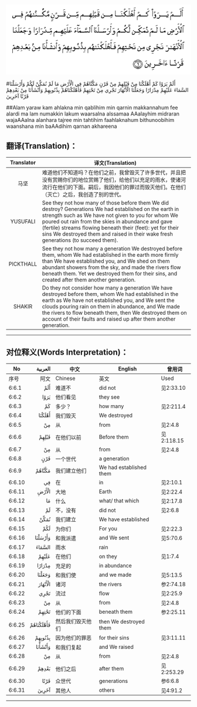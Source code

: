 ![006:006](images/006_006.gif)

#أَلَمْ يَرَوْا كَمْ أَهْلَكْنَا مِنْ قَبْلِهِمْ مِنْ قَرْنٍ مَكَّنَّاهُمْ فِي الْأَرْضِ مَا لَمْ نُمَكِّنْ لَكُمْ وَأَرْسَلْنَا السَّمَاءَ عَلَيْهِمْ مِدْرَارًا وَجَعَلْنَا الْأَنْهَارَ تَجْرِي مِنْ تَحْتِهِمْ فَأَهْلَكْنَاهُمْ بِذُنُوبِهِمْ وَأَنْشَأْنَا مِنْ بَعْدِهِمْ قَرْنًا آخَرِينَ 

##Alam yaraw kam ahlakna min qablihim min qarnin makkannahum fee alardi ma lam numakkin lakum waarsalna alssamaa AAalayhim midraran wajaAAalna alanhara tajree min tahtihim faahlaknahum bithunoobihim waanshana min baAAdihim qarnan akhareena 

## 翻译(Translation)：

| Translator | 译文(Translation)                                            |
| :--------: | ------------------------------------------------------------ |
|    马坚    | 难道他们不知道吗？在他们之前，我曾毁灭了许多世代，并且把没有赏赐你们的地位赏赐了他们，给他们以充足的雨水，使诸河流行在他们的下面。嗣后，我因他们的罪过而毁灭他们。在他们（灭亡）之后，我创造了别的世代。 |
|  YUSUFALI  | See they not how many of those before them We did destroy? Generations We had established on the earth in strength such as We have not given to you for whom We poured out rain from the skies in abundance and gave (fertile) streams flowing beneath their (feet): yet for their sins We destroyed them and raised in their wake fresh generations (to succeed them). |
| PICKTHALL  | See they not how many a generation We destroyed before them, whom We had established in the earth more firmly than We have established you, and We shed on them abundant showers from the sky, and made the rivers flow beneath them. Yet we destroyed them for their sins, and created after them another generation. |
|   SHAKIR   | Do they not consider how many a generation We have destroyed before them, whom We had established in the earth as We have not established you, and We sent the clouds pouring rain on them in abundance, and We made the rivers to flow beneath them, then We destroyed them on account of their faults and raised up after them another generation. |

---

## 对位释义(Words Interpretation)：

| No   | العربية | 中文    | English | 曾用词 |
| ---- | ------: | ------- | ------- | ------ |
| 序号 |    阿文 | Chinese | 英文    | Used   |
| 6:6.1  | أَلَمْ       | 难道不           | did not                 | 见2:33.10  |
| 6:6.2  | يَرَوْا      | 他们看见         | they see                |            |
| 6:6.3  | كَمْ        | 多少？           | how many                | 见2:211.4  |
| 6:6.4  | أَهْلَكْنَا    | 我们毁灭         | We destroyed            |            |
| 6:6.5  | مِنْ        | 从               | from                    | 见2:4.8    |
| 6:6.6  | قَبْلِهِمْ     | 在他们以前       | Before them             | 见2:118.15 |
| 6:6.7  | مِنْ        | 从               | from                    | 见2:4.8    |
| 6:6.8  | قَرْنٍ       | 一个世代         | a generation            |            |
| 6:6.9  | مَكَّنَّاهُمْ    | 我们建立他们     | We had established them |            |
| 6:6.10 | فِي        | 在               | in                      | 见2:10.1   |
| 6:6.11 | الْأَرْضِ     | 大地             | Earth                   | 见2:22.4   |
| 6:6.12 | مَا        | 什么             | what/ that which        | 见2:17.8   |
| 6:6.13 | لَمْ        | 不，没有         | did not                 | 见2:6.8    |
| 6:6.14 | نُمَكِّنْ      | 我们建立         | We have established     |            |
| 6:6.15 | لَكُمْ       | 为你们           | For you                 | 见2:22.3   |
| 6:6.16 | وَأَرْسَلْنَا   | 和我派遣         | and We sent             | 见5:70.6   |
| 6:6.17 | السَّمَاءَ    | 雨水             | rain                    |            |
| 6:6.18 | عَلَيْهِمْ     | 在他们           | on they                 | 见1:7.4    |
| 6:6.19 | مِدْرَارًا    | 充足的           | in abundance            |            |
| 6:6.20 | وَجَعَلْنَا    | 和我们使         | and we made             | 见5:13.5   |
| 6:6.21 | الْأَنْهَارَ   | 诸河             | the rivers              | 参2:74.18  |
| 6:6.22 | تَجْرِي      | 流过             | flow                    | 见2:25.9   |
| 6:6.23 | مِنْ        | 从               | from                    | 见2:4.8    |
| 6:6.24 | تَحْتِهِمْ     | 他们的下面       | beneath them            | 参2:25.11  |
| 6:6.25 | فَأَهْلَكْنَاهُمْ | 然后我们毁灭他们 | then We destroyed them  |            |
| 6:6.26 | بِذُنُوبِهِمْ   | 因为他们的罪恶   | for their sins          | 见3:11.11  |
| 6:6.27 | وَأَنْشَأْنَا   | 和我们复起       | and We raised           |            |
| 6:6.28 | مِنْ        | 从               | from                    | 见2:4.8    |
| 6:6.29 | بَعْدِهِمْ     | 他们之后         | after them              | 见2:253.29 |
| 6:6.30 | قَرْنًا      | 众世代           | generations             | 参6:6.8    |
| 6:6.31 | آخَرِينَ     | 其他人           | others                  | 见4:91.2   |

---
